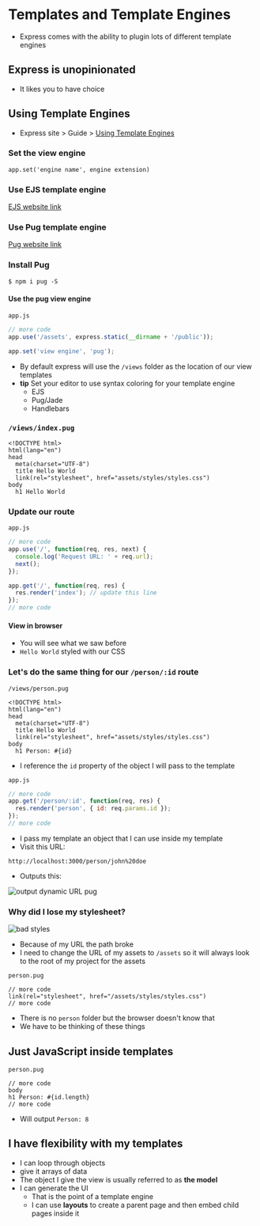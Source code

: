 # Templates and Template Engines
* Express comes with the ability to plugin lots of different template engines

## Express is unopinionated
* It likes you to have choice

## Using Template Engines
* Express site > Guide > [Using Template Engines](https://expressjs.com/en/guide/using-template-engines.html)

### Set the view engine
`app.set('engine name', engine extension)`

### Use EJS template engine
[EJS website link](http://ejs.co/)

### Use Pug template engine
[Pug website link](https://pugjs.org/api/getting-started.html)

### Install Pug
`$ npm i pug -S`

#### Use the pug view engine
`app.js`

```js
// more code
app.use('/assets', express.static(__dirname + '/public'));

app.set('view engine', 'pug');
```

* By default express will use the `/views` folder as the location of our view templates
* **tip** Set your editor to use syntax coloring for your template engine
    - EJS
    - Pug/Jade
    - Handlebars

### `/views/index.pug`

```
<!DOCTYPE html>
html(lang="en")
head
  meta(charset="UTF-8")
  title Hello World
  link(rel="stylesheet", href="assets/styles/styles.css")
body
  h1 Hello World
```

### Update our route
`app.js`

```js
// more code
app.use('/', function(req, res, next) {
  console.log('Request URL: ' + req.url);
  next();
});

app.get('/', function(req, res) {
  res.render('index'); // update this line
});
// more code
```

#### View in browser
* You will see what we saw before
* `Hello World` styled with our CSS

### Let's do the same thing for our `/person/:id` route
`/views/person.pug`

```
<!DOCTYPE html>
html(lang="en")
head
  meta(charset="UTF-8")
  title Hello World
  link(rel="stylesheet", href="assets/styles/styles.css")
body
  h1 Person: #{id}
```

* I reference the `id` property of the object I will pass to the template

`app.js`

```js
// more code
app.get('/person/:id', function(req, res) {
  res.render('person', { id: req.params.id });
});
// more code
```

* I pass my template an object that I can use inside my template
* Visit this URL:

`http://localhost:3000/person/john%20doe`

* Outputs this:

![output dynamic URL pug](https://i.imgur.com/UKY5ouy.png)

### Why did I lose my stylesheet?
![bad styles](https://i.imgur.com/9ro4Ros.png)

* Because of my URL the path broke
* I need to change the URL of my assets to `/assets` so it will always look to the root of my project for the assets

`person.pug`

```
// more code
link(rel="stylesheet", href="/assets/styles/styles.css")
// more code
```

* There is no `person` folder but the browser doesn't know that
* We have to be thinking of these things

## Just JavaScript inside templates
`person.pug`

```
// more code
body
h1 Person: #{id.length}
// more code
```

* Will output `Person: 8`

## I have flexibility with my templates
* I can loop through objects
* give it arrays of data
* The object I give the view is usually referred to as **the model**
* I can generate the UI
    - That is the point of a template engine
    - I can use **layouts** to create a parent page and then embed child pages inside it
